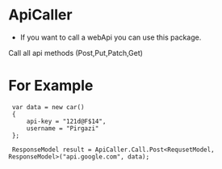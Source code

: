 # ApiCaller
* If you want to call a webApi you can use this package.

Call all api methods (Post,Put,Patch,Get)
 
 # For Example
 ```
  var data = new car()
  {
      api-key = "121d@F$14",
      username = "Pirgazi"
  };

  ResponseModel result = ApiCaller.Call.Post<RequsetModel, ResponseModel>("api.google.com", data);
```
